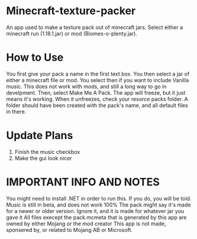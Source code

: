 # Minecraft-texture-packer
An app used to make a texture pack out of minecraft jars.
Select either a minecraft run (1.18.1.jar) or mod (Biomes-o-plenty.jar).
# How to Use
You first give your pack a name in the first text box.
You then select a jar of either a minecraft file or mod.
You select then if you want to include Vanilla music. This does not work with mods, and still a long way to go in develpment. 
Then, select Make Me A Pack. The app will freeze, but it just means it's working.
When it unfreezes, check your resorce packs folder. A folder should have been created with the pack's name, and all default files in there. 
# Update Plans
1. Finish the music checkbox
2. Make the gui look nicer
# IMPORTANT INFO AND NOTES
You might need to install .NET in order to run this. If you do, you will be told.
Music is still in beta, and does not work 100%
The pack might say it's made for a newer or older version. Ignore it, and it is made for whatever jar you gave it
All files execept the pack.mcmeta that is generated by this app are owned by either Mojang or the mod creator
This app is not made, sponsered by, or related to Mojang AB or Microsoft. 
